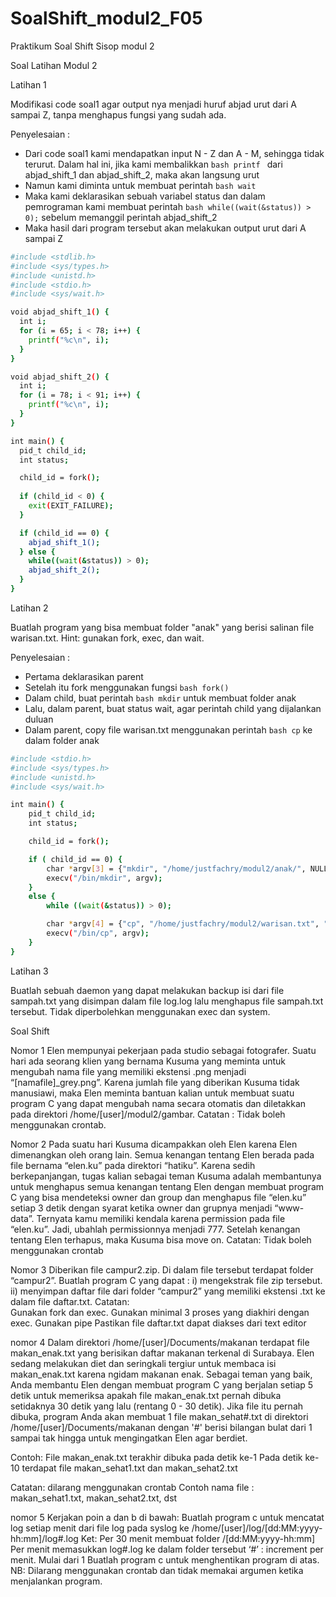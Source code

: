 # SoalShift_modul2_F05
Praktikum Soal Shift Sisop modul 2

Soal Latihan Modul 2

Latihan 1

Modifikasi code soal1 agar output nya menjadi huruf abjad urut dari A sampai Z, tanpa menghapus fungsi yang sudah ada.

Penyelesaian :
- Dari code soal1 kami mendapatkan input N - Z dan A - M, sehingga tidak terurut. Dalam hal ini, jika kami membalikkan ```bash printf ``` dari abjad_shift_1 dan abjad_shift_2, maka akan langsung urut
- Namun kami diminta untuk membuat perintah ```bash wait```
- Maka kami deklarasikan sebuah variabel status dan dalam pemrograman kami membuat perintah ```bash while((wait(&status)) > 0);``` sebelum memanggil perintah abjad_shift_2
- Maka hasil dari program tersebut akan melakukan output urut dari A sampai Z

```bash
#include <stdlib.h>
#include <sys/types.h>
#include <unistd.h>
#include <stdio.h>
#include <sys/wait.h>

void abjad_shift_1() {
  int i;
  for (i = 65; i < 78; i++) {
    printf("%c\n", i);
  }
}

void abjad_shift_2() {
  int i;
  for (i = 78; i < 91; i++) {
    printf("%c\n", i);
  }
}

int main() {
  pid_t child_id;
  int status;

  child_id = fork();
  
  if (child_id < 0) {
    exit(EXIT_FAILURE);
  }

  if (child_id == 0) {
    abjad_shift_1();
  } else {
    while((wait(&status)) > 0);
    abjad_shift_2();
  }
}

```
Latihan 2

Buatlah program yang bisa membuat folder "anak" yang berisi salinan file warisan.txt.
Hint: gunakan fork, exec, dan wait.

Penyelesaian :
- Pertama deklarasikan parent
- Setelah itu fork menggunakan fungsi ```bash fork()```
- Dalam child, buat perintah ```bash mkdir``` untuk membuat folder anak
- Lalu, dalam parent, buat status wait, agar perintah child yang dijalankan duluan
- Dalam parent, copy file warisan.txt menggunakan perintah ```bash cp``` ke dalam folder anak

```bash
#include <stdio.h>
#include <sys/types.h>
#include <unistd.h>
#include <sys/wait.h>

int main() {
    pid_t child_id;
    int status;

    child_id = fork();

    if ( child_id == 0) {
        char *argv[3] = {"mkdir", "/home/justfachry/modul2/anak/", NULL};
        execv("/bin/mkdir", argv);
    }
    else {
        while ((wait(&status)) > 0);

        char *argv[4] = {"cp", "/home/justfachry/modul2/warisan.txt", "/home/justfachry/modul2/anak/", NULL};
        execv("/bin/cp", argv);
    }
}
```

Latihan 3

Buatlah sebuah daemon yang dapat melakukan backup isi dari file sampah.txt yang disimpan dalam file log.log lalu menghapus file sampah.txt tersebut. Tidak diperbolehkan menggunakan exec dan system.

Soal Shift

Nomor 1
Elen mempunyai pekerjaan pada studio sebagai fotografer. Suatu hari ada seorang klien yang bernama Kusuma yang meminta untuk mengubah nama file yang memiliki ekstensi .png menjadi “[namafile]_grey.png”. Karena jumlah file yang diberikan Kusuma tidak manusiawi, maka Elen meminta bantuan kalian untuk membuat suatu program C yang dapat mengubah nama secara otomatis dan diletakkan pada direktori /home/[user]/modul2/gambar.
Catatan : Tidak boleh menggunakan crontab.

Nomor 2
Pada suatu hari Kusuma dicampakkan oleh Elen karena Elen dimenangkan oleh orang lain. Semua kenangan tentang Elen berada pada file bernama “elen.ku” pada direktori “hatiku”. Karena sedih berkepanjangan, tugas kalian sebagai teman Kusuma adalah membantunya untuk menghapus semua kenangan tentang Elen dengan membuat program C yang bisa mendeteksi owner dan group dan menghapus file “elen.ku” setiap 3 detik dengan syarat ketika owner dan grupnya menjadi “www-data”. Ternyata kamu memiliki kendala karena permission pada file “elen.ku”. Jadi, ubahlah permissionnya menjadi 777. Setelah kenangan tentang Elen terhapus, maka Kusuma bisa move on.
Catatan: Tidak boleh menggunakan crontab

Nomor 3
Diberikan file campur2.zip. Di dalam file tersebut terdapat folder “campur2”. 
Buatlah program C yang dapat :
i)  mengekstrak file zip tersebut.
ii) menyimpan daftar file dari folder “campur2” yang memiliki ekstensi .txt ke dalam file daftar.txt. 
Catatan:  
Gunakan fork dan exec.
Gunakan minimal 3 proses yang diakhiri dengan exec.
Gunakan pipe
Pastikan file daftar.txt dapat diakses dari text editor

nomor 4
Dalam direktori /home/[user]/Documents/makanan terdapat file makan_enak.txt yang berisikan daftar makanan terkenal di Surabaya. Elen sedang melakukan diet dan seringkali tergiur untuk membaca isi makan_enak.txt karena ngidam makanan enak. Sebagai teman yang baik, Anda membantu Elen dengan membuat program C yang berjalan setiap 5 detik untuk memeriksa apakah file makan_enak.txt pernah dibuka setidaknya 30 detik yang lalu (rentang 0 - 30 detik).
Jika file itu pernah dibuka, program Anda akan membuat 1 file makan_sehat#.txt di direktori /home/[user]/Documents/makanan dengan '#' berisi bilangan bulat dari 1 sampai tak hingga untuk mengingatkan Elen agar berdiet.

Contoh:
File makan_enak.txt terakhir dibuka pada detik ke-1
Pada detik ke-10 terdapat file makan_sehat1.txt dan makan_sehat2.txt

Catatan: 
dilarang menggunakan crontab
Contoh nama file : makan_sehat1.txt, makan_sehat2.txt, dst

nomor 5
Kerjakan poin a dan b di bawah:
Buatlah program c untuk mencatat log setiap menit dari file log pada syslog ke /home/[user]/log/[dd:MM:yyyy-hh:mm]/log#.log
Ket:
Per 30 menit membuat folder /[dd:MM:yyyy-hh:mm]
Per menit memasukkan log#.log ke dalam folder tersebut
‘#’ : increment per menit. Mulai dari 1
Buatlah program c untuk menghentikan program di atas.
NB: Dilarang menggunakan crontab dan tidak memakai argumen ketika menjalankan program.

